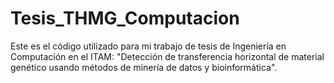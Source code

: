 # Tesis_THMG_Computacion
Este es el código utilizado para mi trabajo de tesis de Ingeniería en Computación en el ITAM: "Detección de transferencia horizontal de material genético usando métodos de minería de datos y bioinformática".
